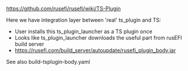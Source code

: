https://github.com/rusefi/rusefi/wiki/TS-Plugin

Here we have integration layer between 'real' ts_plugin and TS:

* User installs this ts_plugin_launcher as a TS plugin once
* Looks like ts_plugin_launcher downloads the useful part from rusEFI build server
* https://rusefi.com/build_server/autoupdate/rusefi_plugin_body.jar

See also build-tsplugin-body.yaml
